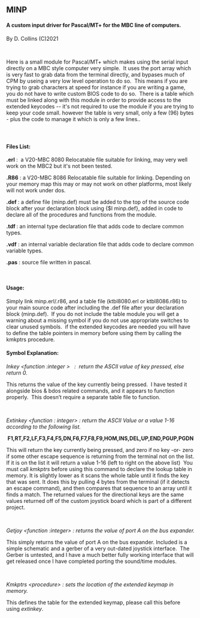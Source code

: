 <h2><strong>MINP</strong></h2>
<h4><strong>A custom input driver for Pascal/MT+ for the MBC line of computers.</strong></h4>
<p><span style="font-weight: 400;">By D. Collins (C)2021</span></p>
<p><span style="font-weight: 400;">&nbsp;</span></p>
<p><span style="font-weight: 400;">Here is a small module for Pascal/MT+ which makes using the serial input directly on a MBC style computer very simple.&nbsp; It uses the port array which is very fast to grab data from the terminal directly, and bypases much of CPM by useing a very low level operation to do so.&nbsp; This means if you are trying to grab characters at speed for instance if you are writing a game, you do not have to write custom BIOS code to do so.&nbsp; There is a table which must be linked along with this module in order to provide access to the extended keycodes -- it's not required to use the module if you are trying to keep your code small. however the table is very small, only a few (96) bytes - plus the code to manage it which is only a few lines..</span></p>
<h4>&nbsp;</h4>
<h4><strong>Files List:</strong></h4>
<p><strong>.erl</strong><span style="font-weight: 400;"> :&nbsp; a V20-MBC 8080 Relocatable file suitable for linking, may very well work on the MBC2 but it's not been tested.</span></p>
<p><strong>.R86</strong><span style="font-weight: 400;"> : a V20-MBC 8086 Relocatable file suitable for linking. Depending on your memory map this may or may not work on other platforms, most likely will not work under dos.</span></p>
<p><strong>.def</strong><span style="font-weight: 400;"> : a define file (minp.def) must be added to the top of the source code block after your declaration block using {$I minp.def}, added in code to declare all of the procedures and functions from the module.</span></p>
<p><strong>.tdf </strong><span style="font-weight: 400;">: an internal type declaration file that adds code to declare common types.</span></p>
<p><strong>.vdf</strong><span style="font-weight: 400;"> : an internal variable declaration file that adds code to declare common variable types.</span></p>
<p><strong>.pas</strong><span style="font-weight: 400;"> : source file written in pascal.</span></p>
<p>&nbsp;</p>
<h4><strong>Usage:</strong></h4>
<p><span style="font-weight: 400;">Simply link minp.erl/.r86, and a table file (ktbl8080.erl or ktbl8086.r86) to your main source code after including the .def file after your declaration block (minp.def).&nbsp; If you do not include the table module you will get a warning about a missing symbol if you do not use appropriate switches to clear unused symbols.&nbsp; if the extended keycodes are needed you will have to define the table pointers in memory before using them by calling the kmkptrs procedure.</span></p>
<h4><strong>Symbol Explanation:</strong></h4>
<p><em><span style="font-weight: 400;">Inkey &lt;function :integer &gt; &nbsp; :&nbsp; return the ASCII value of key pressed, else return 0.</span></em></p>
<p><span style="font-weight: 400;">This returns the value of the key currently being pressed.&nbsp; I have tested it alongside bios &amp; bdos related commands, and it appears to function properly.&nbsp; This doesn&rsquo;t require a separate table file to function.</span></p>
<p>&nbsp;</p>
<p><em><span style="font-weight: 400;">Extinkey &lt;function : integer&gt; : return the ASCII Value or a value 1-16 according to the following list.</span></em></p>
<p style="text-align: center;"><strong>F1,RT,F2,LF,F3,F4,F5,DN,F6,F7,F8,F9,HOM,INS,DEL,UP,END,PGUP,PGDN</strong></p>
<p><span style="font-weight: 400;">This will return the key currently being pressed, and zero if no key -or- zero if some other escape sequence is returning from the terminal not on the list. If it is on the list it will return a value 1-16 (left to right on the above list)&nbsp; You must call </span><em><span style="font-weight: 400;">kmkptrs</span></em><span style="font-weight: 400;"> before using this command to declare the lookup table in memory. It is slightly lower as it scans the whole table until it finds the key that was sent. It does this by pulling 4 bytes from the terminal (if it detects an escape command), and then compares that sequence to an array until it finds a match. The returned values for the directional keys are the same values returned off of the custom joystick board which is part of a different project.</span></p>
<p>&nbsp;</p>
<p><em><span style="font-weight: 400;">Getjoy &lt;function :integer&gt; : returns the value of port A on the bus expander.</span></em></p>
<p><span style="font-weight: 400;">This simply returns the value of port A on the bus expander. Included is a simple schematic and a gerber of a very out-dated joystick interface.&nbsp; The Gerber is untested, and I have a much better fully working interface that will get released once I have completed porting the sound/time modules.&nbsp;</span></p>
<p>&nbsp;</p>
<p><em><span style="font-weight: 400;">Kmkptrs &lt;procedure&gt; : sets the location of the extended keymap in memory.</span></em></p>
<p><span style="font-weight: 400;">This defines the table for the extended keymap, please call this before using </span><em><span style="font-weight: 400;">extinkey</span></em><span style="font-weight: 400;">.</span></p>
<p><span style="font-weight: 400;">&nbsp;</span></p>
<p><br /><br /></p>
